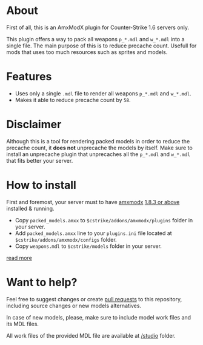# About

First of all, this is an AmxModX plugin for Counter-Strike 1.6 servers only.

This plugin offers a way to pack all weapons `p_*.mdl` and `w_*.mdl` into a single file. The main purpose of this is to reduce precache count. Usefull for mods that uses too much resources such as sprites and models.

# Features

* Uses only a single `.mdl` file to render all weapons `p_*.mdl` and `w_*.mdl`.
* Makes it able to reduce precache count by `58`.

# Disclaimer

Although this is a tool for rendering packed models in order to reduce the precache count, it **does not** unprecache the models by itself. Make sure to install an unprecache plugin that unprecaches all the `p_*.mdl` and `w_*.mdl` that fits better your server.

# How to install

First and foremost, your server must to have [amxmodx](https://wiki.alliedmods.net/Category:Documentation_(AMX_Mod_X)#Installation) [1.8.3 or above](https://www.amxmodx.org/downloads-new.php?branch=1.9-dev&all=1) installed & running.

* Copy `packed_models.amxx` to `$cstrike/addons/amxmodx/plugins` folder in your server.
* Add `packed_models.amxx` line to your `plugins.ini` file located at `$cstrike/addons/amxmodx/configs` folder.
* Copy `weapons.mdl` to `$cstrike/models` folder in your server.

[read more](https://wiki.alliedmods.net/Configuring_AMX_Mod_X#Plugins)


# Want to help?

Feel free to suggest changes or create [pull requests](https://help.github.com/en/articles/about-pull-requests) to this repository, including source changes or new models alternatives.

In case of new models, please, make sure to include model work files and its MDL files.

All work files of the provided MDL file are available at [/studio](https://github.com/AdamRichard21st/PackedModels/tree/master/studio) folder.